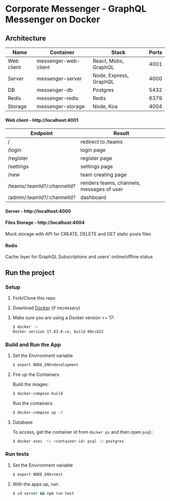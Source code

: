 # Corporate Messenger - GraphQL Messenger on Docker


## Architecture

| Name       | Container            | Stack                  | Ports |
|------------|----------------------|------------------------|-------|
| Web client | messenger-web-client | React, Mobx, GraphQL   | 4001  |
| Server     | messenger-server     | Node, Express, GraphQL | 4000  |
| DB         | messenger-db         | Postgres               | 5432  |
| Redis      | messenger-redis      | Redis                  | 6379  |
| Storage    | messenger-storage    | Node, Koa              | 4004  |

#### Web client - http://localhost:4001

| Endpoint                    | Result                                    |
|-----------------------------|-------------------------------------------|
| /                           | redirect to /teams                        |
| /login                      | login page                                |
| /register                   | register page                             |
| /settings                   | settings page                             |
| /new                        | team creating page                        |
| /teams/:teamId?/:channelId? | renders teams, channels, messages of user |
| /admin/:teamId?/:channelId? | dashboard                                 |

#### Server - http://localhost:4000

#### Files Storage - http://localhost:4004

Mock storage with API for CREATE, DELETE and GET static posts files

#### Redis

Cache layer for GraphQL Subscriptions and users' online/offline status

## Run the project

### Setup

1. Fork/Clone this repo

1. Download [Docker](https://docs.docker.com/docker-for-mac/install/) (if necessary)

1. Make sure you are using a Docker version >= 17:

    ```sh
    $ docker -v
    Docker version 17.03.0-ce, build 60ccb22
    ```

### Build and Run the App

1. Set the Environment variable

    ```sh
    $ export NODE_ENV=development
    ```

1. Fire up the Containers

    Build the images:

    ```sh
    $ docker-compose build
    ```

    Run the containers:

    ```sh
    $ docker-compose up -d
    ```

1. Database

    To access, get the container id from `docker ps` and then open `psql`:

    ```sh
    $ docker exec -ti <container-id> psql -U postgres
    ```

### Run tests

1. Set the Environment variable
    ```sh
    $ export NODE_ENV=test
    ```

1. With the apps up, run:

    ```sh
    $ cd server && npm run test
    ```


